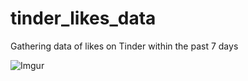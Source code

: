 # tinder_likes_data
Gathering data of likes on Tinder within the past 7 days

![Imgur](https://imgur.com/6WjLKCs.jpg)
